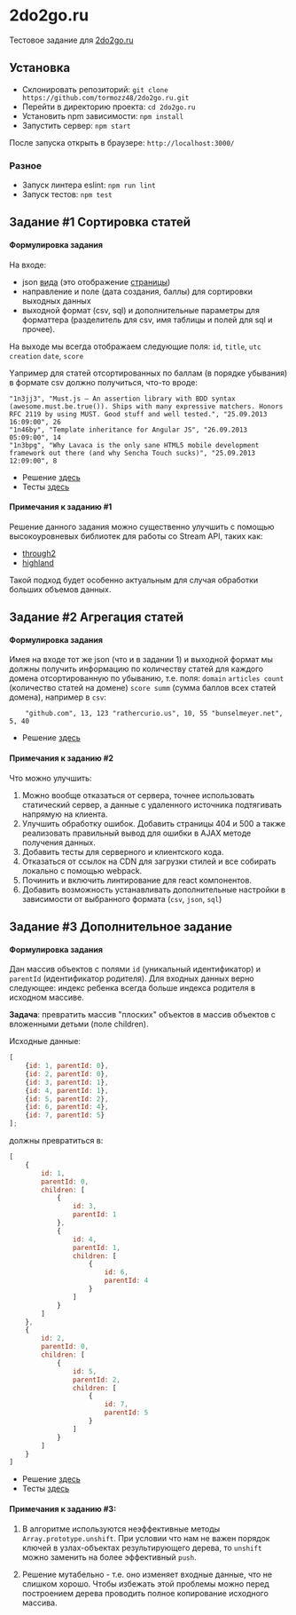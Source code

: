 # 2do2go.ru
Тестовое задание для [2do2go.ru](https://www.2do2go.ru/)

## Установка

* Склонировать репозиторий: `git clone https://github.com/tormozz48/2do2go.ru.git`
* Перейти в директорию проекта: `cd 2do2go.ru`
* Установить npm зависимости: `npm install`
* Запустить сервер: `npm start`

После запуска открыть в браузере: `http://localhost:3000/`

### Разное

* Запуск линтера eslint: `npm run lint`
* Запуск тестов: `npm test`

## Задание #1 Сортировка статей

#### Формулировка задания

На входе:

* json [вида](http://www.reddit.com/r/javascript/.json) 
(это отображение [страницы](http://www.reddit.com/r/javascript))
* направление и поле (дата создания, баллы) для сортировки выходных данных
* выходной формат (csv, sql) и дополнительные параметры для форматтера 
(разделитель для csv, имя таблицы и полей для sql и прочее).

На выходе мы всегда отображаем следующие поля:
`id`, `title`, `utc` `creation` `date`, `score`

Yапример для статей отсортированных по баллам (в порядке убывания) 
в формате csv должно получиться, что-то вроде:

```csv
"1n3jj3", "Must.js — An assertion library with BDD syntax (awesome.must.be.true()). Ships with many expressive matchers. Honors RFC 2119 by using MUST. Good stuff and well tested.", "25.09.2013 16:09:00", 26
"1n46by", "Template inheritance for Angular JS", "26.09.2013 05:09:00", 14
"1n3bpg", "Why Lavaca is the only sane HTML5 mobile development framework out there (and why Sencha Touch sucks)", "25.09.2013 12:09:00", 8
```

* Решение [здесь](./src/task1)
* Тесты [здесь](./test/task1)

#### Примечания к заданию #1

Решение данного задания можно существенно улучшить с помощью высокоуровневых
библиотек для работы со Stream API, таких как:
* [through2](https://www.npmjs.com/package/through2)
* [highland](https://www.npmjs.com/package/highland)

Такой подход будет особенно актуальным для случая обработки больших объемов данных.

## Задание #2 Агрегация статей

#### Формулировка задания

Имея на входе тот же json (что и в задании 1) и выходной формат мы должны получить информацию по количеству статей для каждого домена отсортированную по убыванию, т.е. поля:
`domain` `articles count` (количество статей на домене) `score summ` (сумма баллов всех статей домена), например в `csv`:
```csv
    "github.com", 13, 123 "rathercurio.us", 10, 55 "bunselmeyer.net", 5, 40
```

* Решение [здесь](./src/task2)

#### Примечания к заданию #2

Что можно улучшить:

1. Можно вообще отказаться от сервера, точнее использовать статический сервер,
а данные с удаленного источника подтягивать напрямую на клиента.
2. Улучшить обработку ошибок. Добавить страницы 404 и 500 а также реализовать правильный вывод для ошибки в AJAX методе получения данных.
3. Добавить тесты для серверного и клиентского кода.
4. Отказаться от ссылок на CDN для загрузки стилей и все собирать локально с помощью webpack.
5. Починить и включить линтирование для react компонентов.
6. Добавить возможность устанавливать дополнительные настройки в зависимости от выбранного формата (`csv`, `json`, `sql`)

## Задание #3 Дополнительное задание

#### Формулировка задания

Дан массив объектов с полями `id` (уникальный идентификатор) и `parentId` (идентификатор родителя). 
Для входных данных верно следующее: индекс ребенка всегда больше индекса родителя в исходном массиве.

**Задача**: превратить массив "плоских" объектов в массив объектов с вложенными детьми (поле children).

Исходные данные:
```js
[
    {id: 1, parentId: 0},
    {id: 2, parentId: 0},
    {id: 3, parentId: 1},
    {id: 4, parentId: 1},
    {id: 5, parentId: 2},
    {id: 6, parentId: 4},
    {id: 7, parentId: 5}
];
```

должны превратиться в:
```js
[
    {
        id: 1,
        parentId: 0,
        children: [
            {
                id: 3,
                parentId: 1
            },
            {
                id: 4,
                parentId: 1,
                children: [
                    {
                        id: 6,
                        parentId: 4
                    }
                ]
            }
        ]
    },
    {
        id: 2,
        parentId: 0,
        children: [
            {
                id: 5,
                parentId: 2,
                children: [
                    {
                        id: 7,
                        parentId: 5
                    }
                ]
            }
        ]
    }
]
```

* Решение [здесь](./src/task3)
* Тесты [здесь](./test/task3)

#### Примечания к заданию #3:

1. В алгоритме используются неэффективные методы `Array.prototype.unshift`. 
При условии что нам не важен порядок ключей в узлах-объектах результирующего
дерева, то `unshift` можно заменить на более эффективный `push`.

2. Решение мутабельно - т.е. оно изменяет входные данные, что не слишком хорошо.
Чтобы избежать этой проблемы можно перед построением дерева проводить полное копирование
исходного массива.
